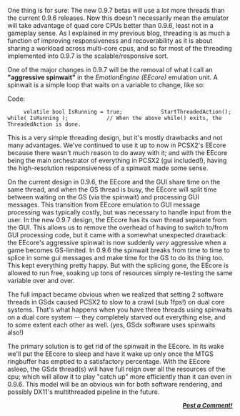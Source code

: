 <div class="single-article">

<div class="item-page clearfix">

<div style="text-align:center;">

</div>

One thing is for sure: The new 0.9.7 betas will use a *lot* more threads
than the current 0.9.6 releases. Now this doesn't necessarily mean the
emulator will take advantage of quad core CPUs better than 0.9.6, least
not in a gameplay sense. As I explained in my previous blog, threading
is as much a function of improving responsiveness and recoverability as
it is about sharing a workload across multi-core cpus, and so far most
of the threading implemented into 0.9.7 is the scalable/responsive
sort.  
  
One of the major changes in 0.9.7 will be the removal of what I call an
**"aggressive spinwait"** in the *EmotionEngine (EEcore)* emulation
unit. A spinwait is a simple loop that waits on a variable to change,
like so:  

<div class="codeblock">

<div class="title">

Code:

</div>

<div class="body" dir="ltr">

`      volatile bool IsRunning = true;            StartThreadedAction();            while( IsRunning );            // When the above while() exits, the ThreadedAction is done.     `

</div>

</div>

  
This is a very simple threading design, but it's mostly drawbacks and
not many advantages. We've continued to use it up to now in PCSX2's
EEcore because there wasn't much reason to do away with it; and with the
EEcore being the main orchestrator of everything in PCSX2 (gui
included!), having the high-resolution responsiveness of a spinwait made
some sense.  
  
On the current design in 0.9.6, the EEcore and the GUI share time on the
same thread, and when the GS thread is busy, the EEcore will split time
between waiting on the GS (via the spinwait) and processing GUI
messages. This transition from EEcore emulation to GUI message
processing was typically costly, but was necessary to handle input from
the user. In the new 0.9.7 design, the EEcore has its own thread
separate from the GUI. This allows us to remove the overhead of having
to switch to/from GUI processing code, but it came with a somewhat
unexpected drawback: the EEcore's aggressive spinwait is now suddenly
*very* aggressive when a game becomes GS-limited. In 0.9.6 the spinwait
breaks from time to time to splice in some gui messages and make time
for the GS to do its thing too. This kept everything pretty happy. But
with the splicing gone, the EEcore is allowed to run free, soaking up
tons of resources simply re-testing the same variable over and over.  
  
The full impact became obvious when we realized that setting 2 software
threads in GSdx caused PCSX2 to slow to a crawl (sub 1fps!) on dual core
systems. That's what happens when you have three threads using spinwaits
on a dual core system -- they completely starved out everything else,
and to some extent each other as well. (yes, GSdx software uses
spinwaits also!)  
  
The primary solution is to get rid of the spinwait in the EEcore. In its
wake we'll put the EEcore to sleep and have it wake up only once the
MTGS ringbuffer has emptied to a satisfactory percentage. With the
EEcore asleep, the GSdx thread(s) will have full reign over all the
resources of the cpu; which will allow it to play "catch up" more
efficiently than it can even in 0.9.6. This model will be an obvious win
for both software rendering, and possibly DX11's multithreaded pipeline
in the future.  
  

<div
style="font-style: italic; font-size: 10pt; font-weight: bold; text-align: right;">

[Post a Comment!](http://forums.pcsx2.net/thread-10880.html)

</div>

</div>

</div>
